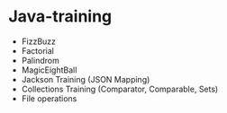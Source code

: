# Java-training

* FizzBuzz
* Factorial
* Palindrom
* MagicEightBall
* Jackson Training (JSON Mapping)
* Collections Training (Comparator, Comparable, Sets)
* File operations
